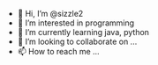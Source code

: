 - 👋 Hi, I’m @sizzle2
- 👀 I’m interested in programming 
- 🌱 I’m currently learning java, python 
- 💞️ I’m looking to collaborate on ...
- 📫 How to reach me ...

<!---
sizzle2/sizzle2 is a ✨ special ✨ repository because its `README.md` (this file) appears on your GitHub profile.
You can click the Preview link to take a look at your changes.
--->
